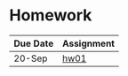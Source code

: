Homework
================

| Due Date | Assignment       |
| -------- | ---------------- |
| 20-Sep   | [hw01](hw01.pdf) |
